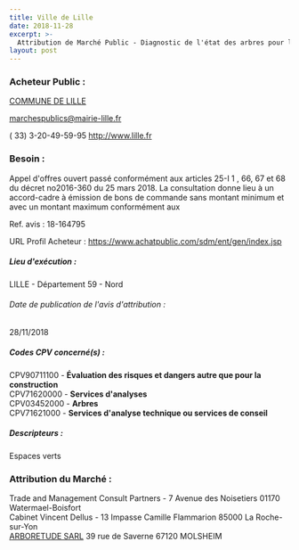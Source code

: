 ```yaml
---
title: Ville de Lille
date: 2018-11-28
excerpt: >-
  Attribution de Marché Public - Diagnostic de l'état des arbres pour la ville de Lille et ses communes associées de Lomme et Hellemmes
layout: post
---
```


### Acheteur Public : 
<a href="/acheteur-135/siren-215903501"> COMMUNE DE LILLE</a><br/>



marchespublics@mairie-lille.fr

( 33) 3-20-49-59-95
http://www.lille.fr
### Besoin :

Appel d'offres ouvert passé conformément aux articles 25-I 1 , 66, 67 et 68 du décret no2016-360 du 25 mars 2018. La consultation donne lieu à un accord-cadre à émission de bons de commande sans montant minimum et avec un montant maximum conformément aux

Ref. avis : 18-164795

URL Profil Acheteur : https://www.achatpublic.com/sdm/ent/gen/index.jsp

##### Lieu d'exécution :

LILLE - Département 59 - Nord

###### Date de publication de l'avis d'attribution : 
28/11/2018

##### Codes CPV concerné(s) :
CPV90711100 - **Évaluation des risques et dangers autre que pour la construction** <br/>
CPV71620000 - **Services d'analyses** <br/>
CPV03452000 - **Arbres** <br/>
CPV71621000 - **Services d'analyse technique ou services de conseil** <br/>

##### Descripteurs :
Espaces verts <br/>

### Attribution du Marché :
Trade and Management Consult Partners - 7 Avenue des Noisetiers 01170 Watermael-Boisfort <br/>
Cabinet Vincent Dellus - 13 Impasse Camille Flammarion 85000 La Roche-sur-Yon <br/>
<a href="/entreprise-576/siren-799092986"> ARBORETUDE SARL</a>    39 rue de Saverne 67120 MOLSHEIM <br/>
